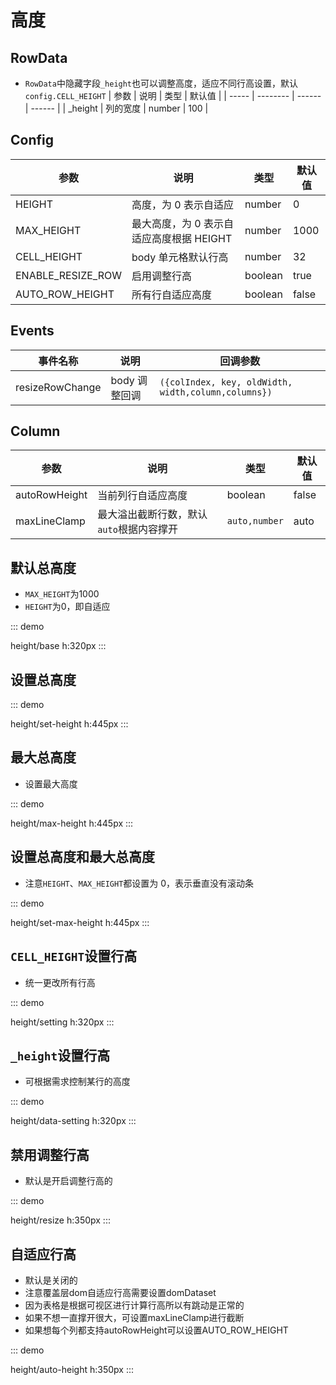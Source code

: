 # 高度

## RowData

- `RowData`中隐藏字段`_height`也可以调整高度，适应不同行高设置，默认`config.CELL_HEIGHT`
  | 参数 | 说明 | 类型 | 默认值 |
  | ----- | -------- | ------ | ------ |
  | \_height | 列的宽度 | number | 100 |

## Config

| 参数                 | 说明                                                        | 类型    | 默认值 |
| -------------------- | ----------------------------------------------------------- | ------- | ------ |
| HEIGHT               | 高度，为 0 表示自适应                                       | number  | 0      |
| MAX_HEIGHT           | 最大高度，为 0 表示自适应高度根据 HEIGHT                    | number  | 1000   |
| CELL_HEIGHT          | body 单元格默认行高                                         | number  | 32     |
| ENABLE_RESIZE_ROW | 启用调整行高 | boolean | true |
| AUTO_ROW_HEIGHT | 所有行自适应高度 | boolean | false |

## Events

| 事件名称        | 说明          | 回调参数                                            |
| --------------- | ------------- | --------------------------------------------------- |
| resizeRowChange | body 调整回调 | `({colIndex, key, oldWidth, width,column,columns})` |


## Column


| 参数 | 说明     | 类型                                   | 默认值 |
| ---- | -------- | -------------------------------------- | ------ |
| autoRowHeight | 当前列行自适应高度 | boolean | false |
| maxLineClamp | 最大溢出截断行数，默认`auto`根据内容撑开 | `auto,number` | auto |

## 默认总高度
- `MAX_HEIGHT`为1000
- `HEIGHT`为0，即自适应

::: demo

height/base
h:320px
:::

## 设置总高度

::: demo

height/set-height
h:445px
:::

## 最大总高度

- 设置最大高度

::: demo

height/max-height
h:445px
:::

## 设置总高度和最大总高度

- 注意`HEIGHT`、`MAX_HEIGHT`都设置为 0，表示垂直没有滚动条

::: demo

height/set-max-height
h:445px
:::

## `CELL_HEIGHT`设置行高

- 统一更改所有行高

::: demo

height/setting
h:320px
:::

## `_height`设置行高

- 可根据需求控制某行的高度

::: demo

height/data-setting
h:320px
:::

## 禁用调整行高
- 默认是开启调整行高的

::: demo

height/resize
h:350px
:::

## 自适应行高
- 默认是关闭的
- 注意覆盖层dom自适应行高需要设置domDataset
- 因为表格是根据可视区进行计算行高所以有跳动是正常的
- 如果不想一直撑开很大，可设置maxLineClamp进行截断
- 如果想每个列都支持autoRowHeight可以设置AUTO_ROW_HEIGHT

::: demo

height/auto-height
h:350px
:::